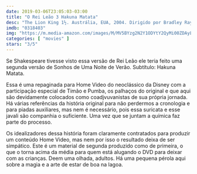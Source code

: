```yaml
---
date: 2019-03-06T23:05:03-03:00
title: "O Rei Leão 3 Hakuna Matata"
desc: "The Lion King 1½. Austrália, EUA, 2004. Dirigido por Bradley Raymond, escrito por Bill Steinkellner, Evan Spiliotopoulos, Irene Mecchi, Jonathan Roberts, Linda Woolverton, Raymond Singer, Roger Allers, Tom Rogers. Com Nathan Lane, Ernie Sabella, Julie Kavner."
imdb: "0318403"
img: "https://m.media-amazon.com/images/M/MV5BYzg2N2Y1ODYtY2QyMi00ZDAyLWE3MTgtNDNjZGZiOTk0NmE0XkEyXkFqcGdeQXVyNzY1NDgwNjQ@._V1_SX101_CR0,0,101,150_.jpg"
categories: [ "movies" ]
stars: "3/5"
---
```

Se Shakespeare tivesse visto essa versão de Rei Leão ele teria feito uma segunda versão de Sonhos de Uma Noite de Verão. Subtítulo: Hakuna Matata.

Essa é uma repaginada para Home Video do neoclássico da Disney com a participação especial de Timão e Pumba, os palhaços do original e que aqui são devidamente colocados como coadjvuvanistas de sua própria jornada. Há várias referências da história original para não perdermos a cronologia e para piadas auxiliares, mas nem é necessário, pois essa suricata e esse javali são companhia o suficiente. Uma vez que se juntam a química faz parte do processo.

Os idealizadores dessa história foram claramente contratados para produzir um conteúdo Home Video, mas nem por isso o resultado deixa de ser simpático. Este é um material de segunda produzido como de primeira, o que o torna acima da média para quem está alugando o DVD para deixar com as crianças. Deem uma olhada, adultos. Há uma pequena pérola aqui sobre a magia e a arte de estar de boa na lagoa.
